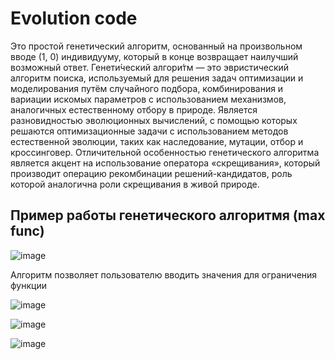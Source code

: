 # Evolution code

Это простой генетический алгоритм, основанный на произвольном вводе (1, 0) индивидууму, который в конце возвращает наилучший возможный ответ.
Генети́ческий алгори́тм  — это эвристический алгоритм поиска, используемый для решения задач оптимизации и моделирования путём случайного подбора, комбинирования и вариации искомых параметров с использованием механизмов, аналогичных естественному отбору в природе. Является разновидностью эволюционных вычислений, с помощью которых решаются оптимизационные задачи с использованием методов естественной эволюции, таких как наследование, мутации, отбор и кроссинговер. Отличительной особенностью генетического алгоритма является акцент на использование оператора «скрещивания», который производит операцию рекомбинации решений-кандидатов, роль которой аналогична роли скрещивания в живой природе.



## Пример работы генетического алгоритмя (max func)
![image](https://user-images.githubusercontent.com/110192173/209186680-89db3b38-f4ec-466f-8b09-d3bce088b54b.png)

Алгоритм позволяет пользователю вводить значения для ограничения функции 

![image](https://user-images.githubusercontent.com/110192173/209187010-b245a262-c86d-4f9f-8e00-8e0b14102d24.png)

![image](https://user-images.githubusercontent.com/110192173/209187034-cc932ff2-743b-432f-b6ba-cdc5f9cc69e5.png)

![image](https://user-images.githubusercontent.com/110192173/212491918-683794aa-ab27-4d6b-ac04-c59ec530b369.png)
